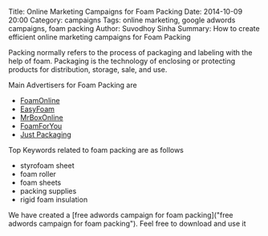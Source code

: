 Title: Online Marketing Campaigns for Foam Packing
Date: 2014-10-09 20:00
Category: campaigns
Tags: online marketing, google adwords campaigns, foam packing
Author: Suvodhoy Sinha
Summary: How to create efficient online marketing campaigns for Foam Packing

Packing normally refers to the process of packaging and labeling with the help of foam. Packaging is the technology of enclosing or protecting products for distribution, storage, sale, and use.

Main Advertisers for Foam Packing are 

- [FoamOnline](http://www.foamonline.com/ "FoamOnline Foam Packing")
- [EasyFoam](http://www.easyfoam.co.uk/ "EasyFoam Foam Packing")
- [MrBoxOnline](http://mrboxonline.com/ "MrBoxOnline Foam Packing")
- [FoamForYou](http://www.foamforyou.com/ "FoamForYou Foam Packing")
- [Just Packaging](http://www.just-packaging.net/ "Just Packaging Foam Packing")

Top Keywords related to foam packing are as follows

- styrofoam sheet
- foam roller
- foam sheets
- packing supplies
- rigid foam insulation

We have created a [free adwords campaign for foam packing]("free adwords campaign for foam packing"). Feel free to download and use it


